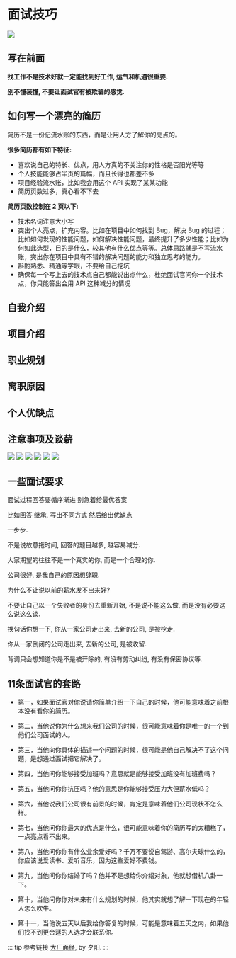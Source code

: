 # 面试技巧

![](./media/Interview.png)

## 写在前面

**找工作不是技术好就一定能找到好工作, 运气和机遇很重要.**

**别不懂装懂, 不要让面试官有被欺骗的感觉.**

## 如何写一个漂亮的简历

简历不是一份记流水账的东西，而是让用人方了解你的亮点的。

**很多简历都有如下特征:**

- 喜欢说自己的特长、优点，用人方真的不关注你的性格是否阳光等等
- 个人技能能够占半页的篇幅，而且长得也都差不多
- 项目经验流水账，比如我会用这个 API 实现了某某功能
- 简历页数过多，真心看不下去

**简历页数控制在 2 页以下:**

- 技术名词注意大小写
- 突出个人亮点，扩充内容。比如在项目中如何找到 Bug，解决 Bug 的过程；比如如何发现的性能问题，如何解决性能问题，最终提升了多少性能；比如为何如此选型，目的是什么，较其他有什么优点等等。总体思路就是不写流水账，突出你在项目中具有不错的解决问题的能力和独立思考的能力。
- 斟酌熟悉、精通等字眼，不要给自己挖坑
- 确保每一个写上去的技术点自己都能说出点什么，杜绝面试官问你一个技术点，你只能答出会用 API 这种减分的情况

## 自我介绍

## 项目介绍

## 职业规划

## 离职原因

## 个人优缺点

## 注意事项及谈薪

![](./media/eq-1.png)
![](./media/eq-2.png)
![](./media/eq-3.png)
![](./media/eq-4.png)
![](./media/eq-5.png)
![](./media/eq-6.png)

## 一些面试要求

面试过程回答要循序渐进 别急着给最优答案

比如回答 继承, 写出不同方式  然后给出优缺点

一步步.

不是说故意拖时间, 回答的题目越多, 越容易减分.

大家期望的往往不是一个真实的你, 而是一个合理的你.

公司很好, 是我自己的原因想辞职.

为什么不让说以前的薪水发不出来好?

不要让自己以一个失败者的身份去重新开始, 不是说不能这么做, 而是没有必要这么说这么谈.

换句话你想一下, 你从一家公司走出来, 去新的公司, 是被挖走.

你从一家倒闭的公司走出来, 去新的公司, 是被收留.

背调只会想知道你是不是被开除的, 有没有劳动纠纷, 有没有保密协议等.

## 11条面试官的套路

- 第一，如果面试官对你说请你简单介绍一下自己的时候，他可能意味着之前根本没有看你的简历。

- 第二，当他说你为什么想来我们公司的时候，很可能意味着你是唯一的一个到他们公司面试的人。

- 第三，当他向你具体的描述一个问题的时候，很可能是他自己解决不了这个问题，是想通过面试把它解决了。

- 第四，当他问你能够接受加班吗？意思就是能够接受加班没有加班费吗？

- 第五，当他问你你抗压吗？他的意思是你能够接受压力大但薪水低吗？

- 第六，当他说我们公司很有前景的时候，肯定是意味着他们公司现状不怎么样。

- 第七，当他问你你最大的优点是什么，很可能意味着你的简历写的太糟糕了，一点亮点看不出来。

- 第八，当他问你你有什么业余爱好吗？千万不要说自驾游、高尔夫球什么的，你应该说爱读书、爱听音乐，因为这些爱好不费钱。

- 第九，当他问你你结婚了吗？他并不是想给你介绍对象，他就想借机八卦一下。

- 第十，当他问你你对未来有什么规划的时候，他其实就想了解一下现在的年轻人怎么吹牛。

- 第十一，当他说五天以后我给你答复的时候，可能是意味着五天之内，如果他们找不到更合适的人选才会联系你。

::: tip 参考链接
[大厂面经](https://juejin.im/post/5ba34e54e51d450e5162789b), by 夕阳.
:::